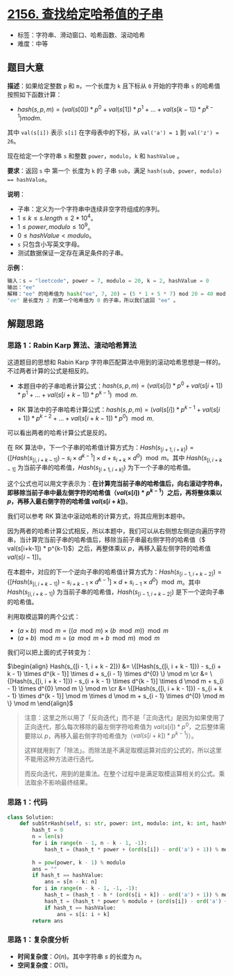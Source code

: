 # [2156. 查找给定哈希值的子串](https://leetcode.cn/problems/find-substring-with-given-hash-value/)

- 标签：字符串、滑动窗口、哈希函数、滚动哈希
- 难度：中等

## 题目大意

**描述**：如果给定整数 `p` 和 `m`，一个长度为 `k` 且下标从 `0` 开始的字符串 `s` 的哈希值按照如下函数计算：

- $hash(s, p, m) = (val(s[0]) * p^0 + val(s[1]) * p^1 + ... + val(s[k-1]) * p^{k-1}) mod m$.

其中 `val(s[i])` 表示 `s[i]` 在字母表中的下标，从 `val('a') = 1` 到 `val('z') = 26`。

现在给定一个字符串 `s` 和整数 `power`，`modulo`，`k` 和 `hashValue` 。

**要求**：返回 `s` 中 第一个 长度为 `k` 的 子串 `sub`，满足 `hash(sub, power, modulo) == hashValue`。

**说明**：

- 子串：定义为一个字符串中连续非空字符组成的序列。
- $1 \le k \le s.length \le 2 * 10^4$。
- $1 \le power, modulo \le 10^9$。
- $0 \le hashValue < modulo$。
- `s` 只包含小写英文字母。
- 测试数据保证一定存在满足条件的子串。

**示例**：

```python
输入：s = "leetcode", power = 7, modulo = 20, k = 2, hashValue = 0
输出："ee"
解释："ee" 的哈希值为 hash("ee", 7, 20) = (5 * 1 + 5 * 7) mod 20 = 40 mod 20 = 0 。
"ee" 是长度为 2 的第一个哈希值为 0 的子串，所以我们返回 "ee" 。
```

## 解题思路

### 思路 1：Rabin Karp 算法、滚动哈希算法

这道题目的思想和 Rabin Karp 字符串匹配算法中用到的滚动哈希思想是一样的。不过两者计算的公式是相反的。

- 本题目中的子串哈希计算公式：$hash(s, p, m) = (val(s[i]) * p^0 + val(s[i+1]) * p^1 + ... + val(s[i+k-1]) * p^{k-1}) \mod m$.

- RK 算法中的子串哈希计算公式：$hash(s, p, m) = (val(s[i]) * p^{k-1} + val(s[i+1]) * p^{k-2} + ... + val(s[i+k-1]) * p^0) \mod m$.

可以看出两者的哈希计算公式是反的。

在 RK 算法中，下一个子串的哈希值计算方式为：$Hash(s_{[i + 1, i + k]}) = \{[Hash(s_{[i, i + k - 1]}) - s_i \times d^{k - 1}] \times d + s_{i + k} \times d^{0} \} \mod m$。其中 $Hash(s_{[i, i + k - 1]}$ 为当前子串的哈希值，$Hash(s_{[i + 1, i + k]})$ 为下一个子串的哈希值。

这个公式也可以用文字表示为：**在计算完当前子串的哈希值后，向右滚动字符串，即移除当前子串中最左侧字符的哈希值（$val(s[i]) * p^{k-1}$）之后，再将整体乘以 $p$，再移入最右侧字符的哈希值 $val(s[i+k])$**。

我们可以参考 RK 算法中滚动哈希的计算方式，将其应用到本题中。

因为两者的哈希计算公式相反，所以本题中，我们可以从右侧想左侧逆向遍历字符串，当计算完当前子串的哈希值后，移除当前子串最右侧字符的哈希值（$ val(s[i+k-1]) * p^{k-1}$）之后，再整体乘以 $p$，再移入最左侧字符的哈希值 $val(s[i - 1])$。

在本题中，对应的下一个逆向子串的哈希值计算方式为：$Hash(s_{[i - 1, i + k - 2]}) = \{ [Hash(s_{[i, i + k - 1]}) - s_{i + k - 1} \times d^{k - 1}] \times d + s_{i - 1} \times d^{0} \} \mod m$。其中 $Hash(s_{[i, i + k - 1]})$ 为当前子串的哈希值，$Hash(s_{[i - 1, i + k - 2]})$ 是下一个逆向子串的哈希值。

利用取模运算的两个公式：

- $(a \times b) \mod m = ((a \mod m) \times (b \mod m)) \mod m$
- $(a + b) \mod m = (a \mod m + b \mod m) \mod m$

我们可以把上面的式子转变为：

$\begin{align} Hash(s_{[i - 1, i + k - 2]}) &=  \{[Hash(s_{[i, i + k - 1]}) - s_{i + k - 1} \times d^{k - 1}] \times d + s_{i - 1} \times d^{0} \} \mod m  \cr &= \{[Hash(s_{[i, i + k - 1]}) - s_{i + k - 1} \times d^{k - 1}] \times d \mod m + s_{i - 1} \times d^{0} \mod m \} \mod m \cr &= \{[Hash(s_{[i, i + k - 1]}) - s_{i + k - 1} \times d^{k - 1}] \mod m \times d \mod m + s_{i - 1} \times d^{0} \mod m \} \mod m \end{align}$

> 注意：这里之所以用了「反向迭代」而不是「正向迭代」是因为如果使用了正向迭代，那么每次移除的最左侧字符哈希值为 $val(s[i]) * p^0$，之后整体需要除以 $p$，再移入最右侧字符哈希值为（$val(s[i+k]) * p^{k-1})$）。
>
> 这样就用到了「除法」。而除法是不满足取模运算对应的公式的，所以这里不能用这种方法进行迭代。
>
> 而反向迭代，用到的是乘法。在整个过程中是满足取模运算相关的公式。乘法取余不影响最终结果。

### 思路 1：代码

```python
class Solution:
    def subStrHash(self, s: str, power: int, modulo: int, k: int, hashValue: int) -> str:
        hash_t = 0
        n = len(s)
        for i in range(n - 1, n - k - 1, -1):
            hash_t = (hash_t * power + (ord(s[i]) - ord('a') + 1)) % modulo # 计算最后一个子串的哈希值
    
        h = pow(power, k - 1) % modulo                                      # 计算最高位项，方便后续移除操作
        ans = ""
        if hash_t == hashValue:
            ans = s[n - k: n]
        for i in range(n - k - 1, -1, -1):                                   # 反向迭代，滚动计算子串的哈希值
            hash_t = (hash_t - h * (ord(s[i + k]) - ord('a') + 1)) % modulo  # 移除 s[i + k] 的哈希值
            hash_t = (hash_t * power % modulo + (ord(s[i]) - ord('a') + 1) % modulo) % modulo  # 添加 s[i] 的哈希值
            if hash_t == hashValue:                                          # 如果子串哈希值等于 hashValue，则为答案
                ans = s[i: i + k]
        return ans
```

### 思路 1：复杂度分析

- **时间复杂度**：$O(n)$。其中字符串 $s$ 的长度为 $n$。
- **空间复杂度**：$O(1)$。
